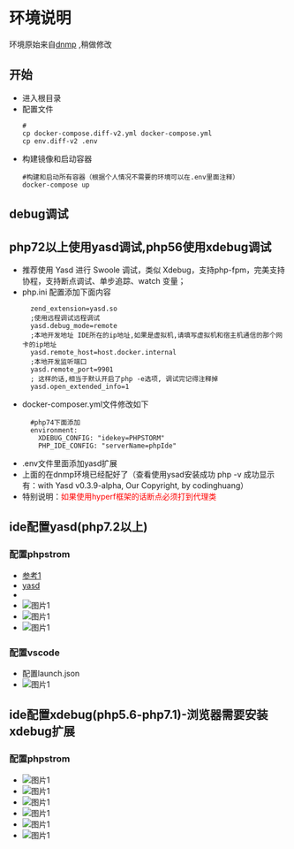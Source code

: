 # 环境说明
环境原始来自[dnmp](https://github.com/yeszao/dnmp) ,稍做修改

## 开始
* 进入根目录
* 配置文件
  ```shell
  #
  cp docker-compose.diff-v2.yml docker-compose.yml
  cp env.diff-v2 .env
  ```
* 构建镜像和启动容器
  ```shell
  #构建和启动所有容器（根据个人情况不需要的环境可以在.env里面注释）
  docker-compose up
  ```

## debug调试
## php72以上使用yasd调试,php56使用xdebug调试
* 推荐使用 Yasd 进行 Swoole 调试，类似 Xdebug，支持php-fpm，完美支持协程，支持断点调试、单步追踪、watch 变量；
* php.ini 配置添加下面内容
  ```shell
    zend_extension=yasd.so
    ;使用远程调试远程调试
    yasd.debug_mode=remote
    ;本地开发地址 IDE所在的ip地址,如果是虚拟机,请填写虚拟机和宿主机通信的那个网卡的ip地址
    yasd.remote_host=host.docker.internal
    ;本地开发监听端口
    yasd.remote_port=9901
    ; 这样的话,相当于默认开启了php -e选项, 调试完记得注释掉
    yasd.open_extended_info=1
  ```
* docker-composer.yml文件修改如下
  ```shell
    #php74下面添加
    environment:
      XDEBUG_CONFIG: "idekey=PHPSTORM"
      PHP_IDE_CONFIG: "serverName=phpIde"
  ```
* .env文件里面添加yasd扩展
* 上面的在dnmp环境已经配好了（查看使用ysad安装成功 php -v 成功显示有：with Yasd v0.3.9-alpha, Our Copyright, by codinghuang）
* 特别说明：<font color=red>如果使用hyperf框架的话断点必须打到代理类</font>

## ide配置yasd(php7.2以上)
### 配置phpstrom 
* [参考1](https://github.com/swoole/yasd/issues/136) 
* [yasd](https://github.com/swoole/yasd)
* 
* ![图片1](./phpstrom-yasd-1.png)
* ![图片1](./phpstrom-yasd-2.png)
* ![图片1](./phpstrom-yasd-3.png)

### 配置vscode
* 配置launch.json
* ![图片1](./vscode-yasd-1.png)

## ide配置xdebug(php5.6-php7.1)-浏览器需要安装xdebug扩展
### 配置phpstrom 
* ![图片1](./phpstrom-xdebug-1.png)
* ![图片1](./phpstrom-xdebug-2.png)
* ![图片1](./phpstrom-xdebug-3.png)
* ![图片1](./phpstrom-xdebug-4.png)
* ![图片1](./phpstrom-xdebug-5.png)
* ![图片1](./phpstrom-xdebug-6.png)
